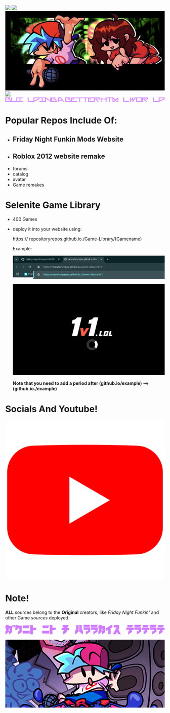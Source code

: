 ![](https://github.com/uslackrr/uslackrr.github.io/blob/main/images/README/title-white.png)
![](https://github.com/uslackrr/uslackrr.github.io/blob/main/images/README/title.png)
![](https://github.com/repositoryrepos/repositoryrepos/blob/main/images/fnf.jpg)
[![](https://github.com/uslackrr/uslackrr.github.io/blob/main/images/README/selenite.png)](https://github.com/repositoryrepos/Game-Library)
![](https://github.com/repositoryrepos/repositoryrepos/blob/main/images/quote.png)
# Popular Repos Include Of:
- ## Friday Night Funkin Mods Website
- ## Roblox 2012 website remake
- forums
- catalog
- avatar
- Game remakes
# Selenite Game Library
- 400 Games
- deploy it into your website using:
  
  https:// repositoryrepos.github.io./Game-Library/(Gamename)
  
  Example:

  ![](https://github.com/repositoryrepos/repositoryrepos/blob/main/images/reweb.png)
  
  ![](https://github.com/repositoryrepos/repositoryrepos/blob/main/images/1v1example.png)
  
  **Note that you need to add a period after (github.io/example) --> (github.io./example)**
  
# Socials And Youtube!
[![](https://github.com/repositoryrepos/repositoryrepos/blob/main/images/yt.jpeg)](https://youtube.com/@rhap5ody-ynz?si=7339Ekd4DVWQCtix)
# Note!
**ALL** sources belong to the **Original** creators, like *Friday Night Funkin'* and other Game *sources* deployed.



![](https://github.com/repositoryrepos/repositoryrepos/blob/main/images/wow.png)

![](https://github.com/repositoryrepos/repositoryrepos/blob/main/images/BIGGER.png)
